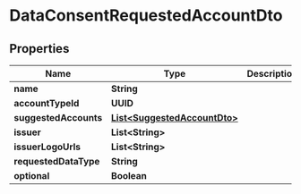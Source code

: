 

# DataConsentRequestedAccountDto


## Properties

Name | Type | Description | Notes
------------ | ------------- | ------------- | -------------
**name** | **String** |  |  [optional]
**accountTypeId** | **UUID** |  |  [optional]
**suggestedAccounts** | [**List&lt;SuggestedAccountDto&gt;**](SuggestedAccountDto.md) |  |  [optional]
**issuer** | **List&lt;String&gt;** |  |  [optional]
**issuerLogoUrls** | **List&lt;String&gt;** |  |  [optional]
**requestedDataType** | **String** |  |  [optional]
**optional** | **Boolean** |  |  [optional]



